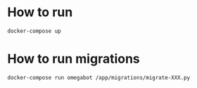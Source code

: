 # How to run
`docker-compose up`

# How to run migrations
`docker-compose run omegabot /app/migrations/migrate-XXX.py`